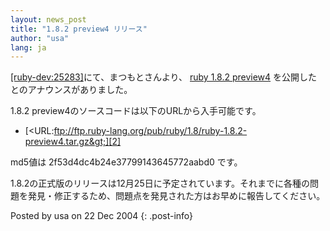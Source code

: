 ```yaml
---
layout: news_post
title: "1.8.2 preview4 リリース"
author: "usa"
lang: ja
---
```


[\[ruby-dev:25283\]][1]にて、まつもとさんより、 [ruby 1.8.2 preview4][2]
を公開したとのアナウンスがありました。

1\.8.2 preview4のソースコードは以下のURLから入手可能です。

* [&lt;URL:ftp://ftp.ruby-lang.org/pub/ruby/1.8/ruby-1.8.2-preview4.tar.gz&gt;][2]

md5値は 2f53d4dc4b24e37799143645772aabd0 です。

1\.8.2の正式版のリリースは12月25日に予定されています。それまでに各種の問題を発見・修正するため、問題点を発見された方はお早めに報告してください。

Posted by usa on 22 Dec 2004
{: .post-info}



[1]: http://blade.nagaokaut.ac.jp/cgi-bin/scat.rb/ruby/ruby-dev/25283 
[2]: ftp://ftp.ruby-lang.org/pub/ruby/1.8/ruby-1.8.2-preview4.tar.gz 

